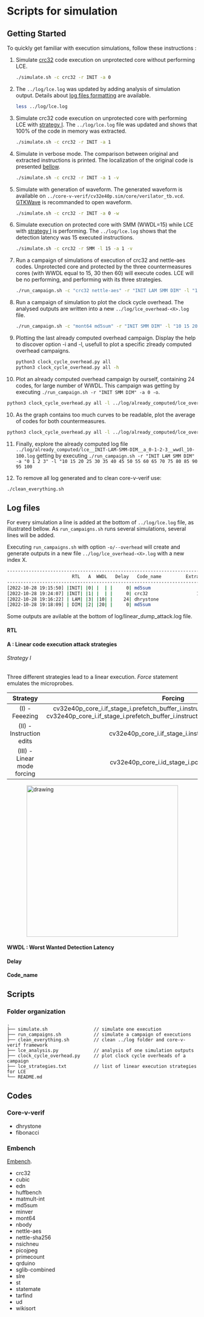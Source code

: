 <style>
img {
  display: block;
  margin-left: auto;
  margin-right: auto;
}
</style>

# Scripts for simulation



## Getting Started

To quickly get familiar with execution simulations, follow these instructions :

1. Simulate [crc32](#codes) code execution on unprotected core without performing LCE.
   ```sh
   ./simulate.sh -c crc32 -r INIT -a 0
   ```

2. The `../log/lce.log` was updated by adding analysis of simulation output. Details about [log files formatting](#log-files) are available.
   ```sh
   less ../log/lce.log
   ```

3. Simulate crc32 code execution on unprotected core with performing LCE with [strategy I](#strategy-i). The `../log/lce.log` file was updated and shows that 100% of the code in memory was extracted.
   ```sh
   ./simulate.sh -c crc32 -r INIT -a 1
   ```

4. Simulate in verbose mode. The comparison between original and extracted instructions is printed. The localization of the original code is presented [bellow](#codes).
   ```sh
   ./simulate.sh -c crc32 -r INIT -a 1 -v
   ```

5. Simulate with generation of waveform. The generated waveform is available on `../core-v-verif/cv32e40p.sim/core/verilator_tb.vcd`. [GTKWave](https://gtkwave.sourceforge.net/) is recommanded to open waveform.
   ```sh
   ./simulate.sh -c crc32 -r INIT -a 0 -w
   ```

6. Simulate execution on protected core with SMM (WWDL=15) while LCE with [strategy I](#strategy-i) is performing. The `../log/lce.log` shows that the detection latency was 15 executed instructions.
   ```sh
   ./simulate.sh -c crc32 -r SMM -l 15 -a 1 -v
   ```

7. Run a campaign of simulations of execution of crc32 and nettle-aes codes. Unprotected core and protected by the three countermeasures cores (with WWDL equal to 15, 30 then 60) will execute codes. LCE will be no performing, and performing with its three strategies.
   ```sh
   ./run_campaign.sh -c "crc32 nettle-aes" -r "INIT LAM SMM DIM" -l "15 30 60" -a "0 1 2 3"
   ```

8. Run a campaign of simulation to plot the clock cycle overhead. The analysed outputs are written into a new `../log/lce_overhead-<X>.log` file.
   ```sh
   ./run_campaign.sh -c "mont64 md5sum" -r "INIT SMM DIM" -l "10 15 20 25 30 60" -a 0 -o
   ```

9. Plotting the last already computed overhead campaign. Display the help to discover option -i and -l, usefull to plot a specific zlready computed overhead campaigns.
   ```sh
   python3 clock_cycle_overhead.py all
   python3 clock_cycle_overhead.py all -h
   ```

10. Plot an already computed overhead campaign by ourself, containing 24 codes, for large number of WWDL. This campaign was getting by executing `./run_campaign.sh -r "INIT SMM DIM" -a 0 -o`.
   ```sh
   python3 clock_cycle_overhead.py all -l ../log/already_computed/lce_overhead__INIT-SMM-DIM__wwdl_6-150.log
   ```

10. As the graph contains too much curves to be readable, plot the average of codes for both countermeasures. 
   ```sh
   python3 clock_cycle_overhead.py all -l ../log/already_computed/lce_overhead__INIT-SMM-DIM__wwdl_6-150.log -a
   ```

11. Finally, explore the already computed log file `../log/already_computed/lce__INIT-LAM-SMM-DIM__a_0-1-2-3__wwdl_10-100.log` getting by executing `./run_campaign.sh -r "INIT LAM SMM DIM" -a "0 1 2 3" -l "10 15 20 25 30 35 40 45 50 55 60 65 70 75 80 85 90 95 100`

12. To remove all log generated and to clean core-v-verif use:
   ```sh
   ./clean_everything.sh 
   ```




## Log files

For every simulation a line is added at the bottom of `../log/lce.log` file, as illustrated bellow. As `run_campaigns.sh` runs several simulations, several lines will be added.

Executing `run_campaigns.sh` with option `-o/--overhead` will create and generate outputs in a new file `../log/lce_overhead-<X>.log` with a new index X.



``` bash
----------------------------------------------------------------------------------------------------------
                        RTL   A  WWDL   Delay   Code_name         Extracted   Alarm  Last_cycle  Last_addr
----------------------------------------------------------------------------------------------------------
[2022-10-28 19:15:50] |INIT| |0| |  | |     0| md5sum                       |      | |  340545| |   0x888|
[2022-10-28 19:24:07] |INIT| |1| |  | |     0| crc32                  100 % |      | |   15380| |  0x1e8c|
[2022-10-28 19:16:22] | LAM| |3| |10| |    24| dhrystone                1 % |    10| |      10| |    0xa0|
[2022-10-28 19:18:09] | DIM| |2| |20| |     0| md5sum                   1 % |    20| |      20| |    0xcc|
```


Some outputs are avilable at the bottom of log/linear_dump_attack.log file.

#### RTL 

#### A : Linear code execution attack strategies

###### Strategy I
Three different strategies lead to a linear execution.
*Force* statement emulates the microprobes.

|           Strategy          	|                                                                                     Forcing                                                                                    	|
|:---------------------------:	|:------------------------------------------------------------------------------------------------------------------------------------------------------------------------------:	|
|        (I) - Feeezing       	| cv32e40p_core_i.if_stage_i.prefetch_buffer_i.instruction_obi_i.resp_rdata_o[6]=1'b0<br>cv32e40p_core_i.if_stage_i.prefetch_buffer_i.instruction_obi_i.resp_rdata_o[4:2]=3'b101 	|
|   (II) - Instruction edits  	|                                                                 cv32e40p_core_i.if_stage_i.instr_valid = 1'h0                                                                 	|
| (III) - Linear mode forcing 	|                                                                   cv32e40p_core_i.id_stage_i.pc_set_o = 1'h0                                                                   	|

<img src="../../doc/diagram_lce_linear_extraction_strategies-1.jpg" alt="drawing" width="400" class="center"/>


#### WWDL : Worst Wanted Detection Latency

#### Delay

#### Code_name




## Scripts

### Folder organization
```
.
├── simulate.sh                 // simulate one execution
├── run_campaigns.sh            // simulate a campaign of executions
├── clean_everything.sh         // clean ../log folder and core-v-verif framework
├── lce_analysis.py             // analysis of one simulation outputs
├── clock_cycle_overhead.py     // plot clock cycle overheads of a campaign
├── lce_strategies.txt          // list of linear execution strategies for LCE
└── README.md
```



## Codes
### Core-v-verif
- dhrystone
- fibonacci

### Embench

[Embench](https://github.com/embench/embench-iot).  

- crc32
- cubic
- edn
- huffbench
- matmult-int
- md5sum
- minver
- mont64
- nbody
- nettle-aes
- nettle-sha256
- nsichneu
- picojpeg
- primecount
- qrduino
- sglib-combined
- slre
- st
- statemate
- tarfind
- ud
- wikisort
